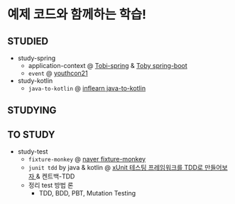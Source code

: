 # 예제 코드와 함께하는 학습!

## STUDIED

- study-spring
    - application-context @ [Tobi-spring](https://www.notion.so/ndy-dev/3-1-Vol-1-1f5144e6f9364ebfa72195865e11a203) & [Toby spring-boot](https://www.youtube.com/watch?v=f017PD5BIEc)
    - `event` @ [youthcon21](https://github.com/tongnamuu/SpringEvent)
- study-kotlin
  - `java-to-kotlin` @ [inflearn java-to-kotlin](https://www.inflearn.com/course/java-to-kotlin)

## STUDYING

## TO STUDY
- study-test 
  - `fixture-monkey` @ [naver fixture-monkey](https://naver.github.io/fixture-monkey)
  - `junit tdd` by java & kotlin @ [xUnit 테스팅 프레임워크를 TDD로 만들어보자
    ](https://www.youtube.com/watch?v=tdKFZcZSJmg) & 켄트백-TDD
  - 정리 test 방법 론
    - TDD, BDD, PBT, Mutation Testing
